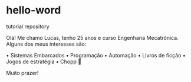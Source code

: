 # hello-word
tutorial repository

Olá! Me chamo Lucas, tenho 25 anos e curso Engenharia Mecatrônica. Alguns dos meus interesses são:

• Sistemas Embarcados
• Programação
• Automação
• Livros de ficção
• Jogos de estratégia
• Chopp 🍺

Muito prazer!
